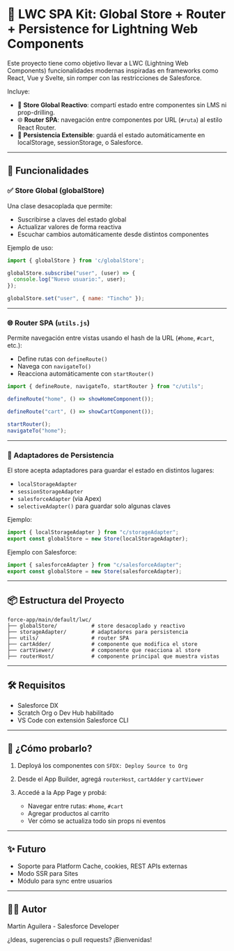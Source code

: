 # 🧠 LWC SPA Kit: Global Store + Router + Persistence for Lightning Web Components

Este proyecto tiene como objetivo llevar a LWC (Lightning Web Components) funcionalidades modernas inspiradas en frameworks como React, Vue y Svelte, sin romper con las restricciones de Salesforce.

Incluye:

* 🔁 **Store Global Reactivo**: compartí estado entre componentes sin LMS ni prop-drilling.
* 🌐 **Router SPA**: navegación entre componentes por URL (`#ruta`) al estilo React Router.
* 💾 **Persistencia Extensible**: guardá el estado automáticamente en localStorage, sessionStorage, o Salesforce.

---

## 🚀 Funcionalidades

### ✅ Store Global (globalStore)

Una clase desacoplada que permite:

* Suscribirse a claves del estado global
* Actualizar valores de forma reactiva
* Escuchar cambios automáticamente desde distintos componentes

Ejemplo de uso:

```js
import { globalStore } from 'c/globalStore';

globalStore.subscribe("user", (user) => {
  console.log("Nuevo usuario:", user);
});

globalStore.set("user", { name: "Tincho" });
```

---

### 🌐 Router SPA (`utils.js`)

Permite navegación entre vistas usando el hash de la URL (`#home`, `#cart`, etc.):

* Define rutas con `defineRoute()`
* Navega con `navigateTo()`
* Reacciona automáticamente con `startRouter()`

```js
import { defineRoute, navigateTo, startRouter } from "c/utils";

defineRoute("home", () => showHomeComponent());

defineRoute("cart", () => showCartComponent());

startRouter();
navigateTo("home");
```

---

### 💾 Adaptadores de Persistencia

El store acepta adaptadores para guardar el estado en distintos lugares:

* `localStorageAdapter`
* `sessionStorageAdapter`
* `salesforceAdapter` (via Apex)
* `selectiveAdapter()` para guardar solo algunas claves

Ejemplo:

```js
import { localStorageAdapter } from "c/storageAdapter";
export const globalStore = new Store(localStorageAdapter);
```

Ejemplo con Salesforce:

```js
import { salesforceAdapter } from "c/salesforceAdapter";
export const globalStore = new Store(salesforceAdapter);
```

---

## 📦 Estructura del Proyecto

```
force-app/main/default/lwc/
├── globalStore/           # store desacoplado y reactivo
├── storageAdapter/        # adaptadores para persistencia
├── utils/                 # router SPA
├── cartAdder/             # componente que modifica el store
├── cartViewer/            # componente que reacciona al store
├── routerHost/            # componente principal que muestra vistas
```

---

## 🛠 Requisitos

* Salesforce DX
* Scratch Org o Dev Hub habilitado
* VS Code con extensión Salesforce CLI

---

## 🧪 ¿Cómo probarlo?

1. Deployá los componentes con `SFDX: Deploy Source to Org`
2. Desde el App Builder, agregá `routerHost`, `cartAdder` y `cartViewer`
3. Accedé a la App Page y probá:

   * Navegar entre rutas: `#home`, `#cart`
   * Agregar productos al carrito
   * Ver cómo se actualiza todo sin props ni eventos

---

## ✨ Futuro

* Soporte para Platform Cache, cookies, REST APIs externas
* Modo SSR para Sites
* Módulo para sync entre usuarios

---

## 👨‍💻 Autor

Martin Aguilera - Salesforce Developer

¿Ideas, sugerencias o pull requests? ¡Bienvenidas!
